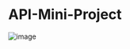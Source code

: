 # API-Mini-Project

![image](https://user-images.githubusercontent.com/86930309/226737249-7f9aec3b-565e-48c7-b9b2-aef42306a11a.png)

